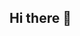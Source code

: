 ## Hi there 👋

<!--
**yoonliah/yoonliah** is a ✨ _special_ ✨ repository because its `README.md` (this file) appears on your GitHub profile.

Here are some ideas to get you started:

- 🔭 I'm currently working: I help my mother as a cook and I'm the house cook 
- 🌱 I am currently learning 
 to be a nail designer
- 😄 Pronouns: she-her
-->
